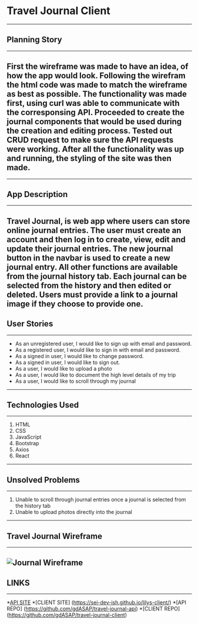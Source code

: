 # Travel Journal Client
---
## Planning Story
---
First the wireframe was made to have an idea, of how the app would look. Following the wirefram the html code was made to match the wireframe
as best as possible. The functionality was made first, using curl was able to communicate with the corresponsing API. Proceeded to create the journal components that would be used during the creation and editing process. Tested out CRUD request to make sure the API requests were working. After all the functionality was
up and running, the styling of the site was then made.
---
---
## App Description
---
Travel Journal, is web app where users can store online journal entries. The user must create an account and then log in to create, view, edit and update their journal entries. The new journal button in the navbar is used to create a new journal entry. All other functions are available from the journal history tab. Each journal can be selected from the history and then edited or deleted. Users must provide a link to a journal image if they choose to provide one.
---
## User Stories
---
* As an unregistered user, I would like to sign up with email and password.
* As a registered user, I would like to sign in with email and password.
* As a signed in user, I would like to change password.
* As a signed in user, I would like to sign out.
* As a user, I would like to upload a photo
* As a user, I would like to document the high level details of my trip
* As a user, I would like to scroll through my journal

---
## Technologies Used
---
1. HTML
2. CSS
3. JavaScript
4. Bootstrap
5. Axios
6. React
---
## Unsolved Problems
---
1. Unable to scroll through journal entries once a journal is selected from the history tab
2. Unable to upload photos directly into the journal
---
## Travel Journal Wireframe
---
![Journal Wireframe](https://media.git.generalassemb.ly/user/30427/files/e55a4400-183a-11eb-85c3-bbb88d6431bd)
---
## LINKS
---
*[API SITE](https://mighty-mesa-16767.herokuapp.com/)
*[CLIENT SITE] (https://sei-dev-ish.github.io/lilys-client/)
*[API REPO] (https://github.com/gdASAP/travel-journal-api)
*[CLIENT REPO] (https://github.com/gdASAP/travel-journal-client)
